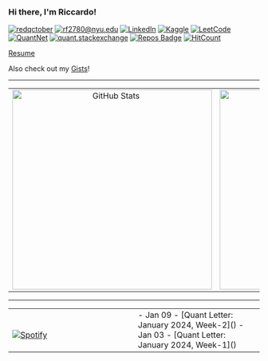 ### Hi there, I'm Riccardo!

[![redqctober](https://img.shields.io/static/v1?label=redqctober&message=%20&color=black&logo=&style=flat)](https://redqctober.com)
[![rf2780@nyu.edu](https://img.shields.io/static/v1?label=rf2780@nyu.edu&message=%20&color=red&style=flat)](mailto:rf2780@nyu.edu)
[![LinkedIn](https://img.shields.io/static/v1?label=LinkedIn&message=%20&color=0e76a8&logo=linkedin&style=flat)](https://www.linkedin.com/in/riccardo-ferrarese/)
[![Kaggle](https://img.shields.io/static/v1?label=Kaggle&message=%20&color=blue&logo=kaggle&style=flat)](https://www.kaggle.com/riccardof01)
[![LeetCode](https://img.shields.io/static/v1?label=LeetCode&message=%20&color=orange&logo=leetcode&style=flat)](https://leetcode.com/u/rf2780/)
[![QuantNet](https://img.shields.io/static/v1?label=QuantNet&message=%20&color=blue&style=flat)](https://quantnet.com/members/riccardo_f.50877/)
[![quant.stackexchange](https://img.shields.io/static/v1?label=quant.stackexchange&message=%20&color=yellow&style=flat)](https://quant.stackexchange.com/users/76194/redqctober)
[![Repos Badge](https://badges.pufler.dev/repos/Rccd0)](https://badges.pufler.dev)
[![HitCount](https://views.whatilearened.today/views/github/Rccd0/creative-profile-readme.svg)](https://github.com/Rccd0/creative-profile-readme)

<!--
Here is a list of my ongoing [research work and projects](...).

Researching and building the next-generation of computing and technology in finance and AI. My passion is working with data to build systems, solve complex challenges, and to better understand how the world operates and changes through emerging technologies including AI, machine learning/data science, blockchain/DeFi, and quantum computing. The three most important skills to me are:

- Resilience
- Collaboration
- Creativity
-->

[Resume](...)

Also check out my [Gists](https://gist.github.com/Rccd0)!

---

<table align="center" width="100%">
  <tr>
    <td align="center" width="50%">
      <img src="https://github-readme-stats.vercel.app/api?username=Rccd0&count_private=true&show_icons=true&theme=default" alt="GitHub Stats" width="400">
    </td>
    <td align="center" width="50%">
      <img src="https://github-readme-stats.vercel.app/api/top-langs/?username=Rccd0&layout=compact" alt="Top Languages" width="400">
    </td>
  </tr>
</table>

---

<table width="100%"> 
<tr>
<td width="50%">

  &nbsp; <br> [![Spotify](https://novatorem-nu-seven.vercel.app/api/spotify)](https://open.spotify.com/user/1280520793)
</td>
<td width="50%">  
- Jan 09 - [Quant Letter: January 2024, Week-2]()
- Jan 03 - [Quant Letter: January 2024, Week-1]()
</td>
</table>
